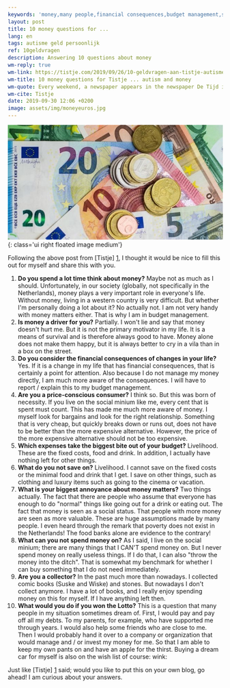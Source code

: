 ```yaml
---
keywords: 'money,many people,financial consequences,budget management,social minium'
layout: post
title: 10 money questions for ...
lang: en
tags: autisme geld persoonlijk
ref: 10geldvragen
description: Answering 10 questions about money
wm-reply: true
wm-link: https://tistje.com/2019/09/26/10-geldvragen-aan-tistje-autisme-en-geld/
wm-title: 10 money questions for Tistje ... autism and money
wm-quote: Every weekend, a newspaper appears in the newspaper De Tijd in the ‘Netto’ section in which a well-known or less well-known person is presented with ten money questions. It is one of the sections that I like to read. That's why I thought it would be nice to put it on Tistje once. Are you a blogger? Feel free to be inspired and take over the baton.
wm-cite: Tistje
date: 2019-09-30 12:06 +0200
image: assets/img/moneyeuros.jpg
---
```

![Website update](/assets/img/moneyeuros.jpg){: class='ui right floated image medium'}

Following the above post from [Tistje] [1], I thought it would be nice to fill this out for myself and share this with you.

1. **Do you spend a lot time think about money?** Maybe not as much as I should. Unfortunately, in our society (globally, not specifically in the Netherlands), money plays a very important role in everyone's life. Without money, living in a western country is very difficult. But whether I'm personally doing a lot about it? No actually not. I am not very handy with money matters either. That is why I am in budget management.
2. **Is money a driver for you?** Partially. I won't lie and say that money doesn't hurt me. But it is not the primary motivator in my life. It is a means of survival and is therefore always good to have. Money alone does not make them happy, but it is always better to cry in a vila than in a box on the street.
3. **Do you consider the financial consequences of changes in your life?** Yes. If it is a change in my life that has financial consequences, that is certainly a point for attention. Also because I do not manage my money directly, I am much more aware of the consequences. I will have to report / explain this to my budget management.
4. **Are you a price-conscious consumer?** I think so. But this was born of necessity. If you live on the social minium like me, every cent that is spent must count. This has made me much more aware of money. I myself look for bargains and look for the right relationship. Something that is very cheap, but quickly breaks down or runs out, does not have to be better than the more expensive alternative. However, the price of the more expensive alternative should not be too expensive.
5. **Which expenses take the biggest bite out of your budget?** Livelihood. These are the fixed costs, food and drink. In addition, I actually have nothing left for other things.
6. **What do you not save on?** Livelihood. I cannot save on the fixed costs or the minimal food and drink that I get. I save on other things, such as clothing and luxury items such as going to the cinema or vacation.
7. **What is your biggest annoyance about money matters?** Two things actually. The fact that there are people who assume that everyone has enough to do "normal" things like going out for a drink or eating out. The fact that money is seen as a social status. That people with more money are seen as more valuable. These are huge assumptions made by many people. I even heard through the remark that poverty does not exist in the Netherlands! The food banks alone are evidence to the contrary!
8. **What can you not spend money on?** As I said, I live on the social minium; there are many things that I CAN'T spend money on. But I never spend money on really useless things. If I do that, I can also "throw the money into the ditch". That is somewhat my benchmark for whether I can buy something that I do not need immediately.
9. **Are you a collector?** In the past much more than nowadays. I collected comic books (Suske and Wiske) and stones. But nowadays I don't collect anymore. I have a lot of books, and I really enjoy spending money on this for myself. If I have anything left then.
10. **What would you do if you won the Lotto?** This is a question that many people in my situation sometimes dream of. First, I would pay and pay off all my debts. To my parents, for example, who have supported me through years. I would also help some friends who are close to me. Then I would probably hand it over to a company or organization that would manage and / or invest my money for me. So that I am able to keep my own pants on and have an apple for the thirst. Buying a dream car for myself is also on the wish list of course: wink:

Just like [Tistje] [1] said; would you like to put this on your own blog, go ahead! I am curious about your answers.

[1]: https://tistje.com "Tistje - Ervaringsblog Autisme Sinds 2008"